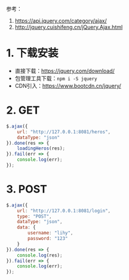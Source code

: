 参考：

1. <https://api.jquery.com/category/ajax/>
2. <http://jquery.cuishifeng.cn/jQuery.Ajax.html>

# 1. 下载安装

- 直接下载：<https://jquery.com/download/>
- 包管理工具下载：`npm i -S jquery`
- CDN引入：<https://www.bootcdn.cn/jquery/>

# 2. GET

```js
$.ajax({
    url: "http://127.0.0.1:8081/heros",
    dataType: "json"
}).done(res => {
    loadingHeros(res);
}).fail(err => {
    console.log(err);
});
```

# 3. POST

```js
$.ajax({
    url: "http://127.0.0.1:8081/login",
    type: "POST",
    dataType: "json",
    data: {
        username: "lihy",
        password: "123"
    }
}).done(res => {
    console.log(res);
}).fail(err => {
    console.log(err);
});
```

